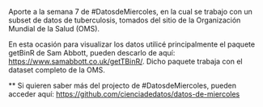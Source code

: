 
Aporte a la semana 7 de #DatosdeMiercoles, en la cual se trabajo con un subset de datos de tuberculosis, tomados del sitio de la Organización Mundial de la Salud (OMS).

En esta ocasión para visualizar los datos utilicé principalmente el paquete getBinR de Sam Abbott, pueden descarlo de aquí: https://www.samabbott.co.uk/getTBinR/. Dicho paquete trabaja con el dataset completo de la OMS.

** Si quieren saber más del projecto de #DatosdeMiercoles, pueden acceder aquí: https://github.com/cienciadedatos/datos-de-miercoles

